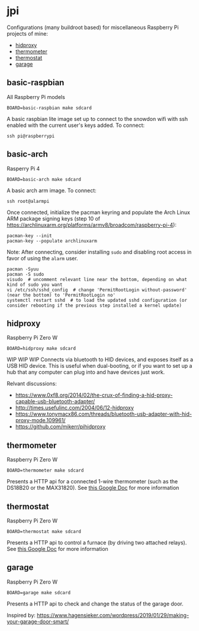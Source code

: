 # jpi

Configurations (many buildroot based) for miscellaneous Raspberry Pi projects
of mine:

- [hidproxy](#hidproxy)
- [thermometer](#thermometer)
- [thermostat](#thermostat)
- [garage](#garage)


## basic-raspbian

All Raspberry Pi models

    BOARD=basic-raspbian make sdcard

A basic raspbian lite image set up to connect to the snowdon wifi with ssh
enabled with the current user's keys added. To connect:

    ssh pi@raspberrypi

## basic-arch


Rasperry Pi 4

    BOARD=basic-arch make sdcard

A basic arch arm image. To connect:

    ssh root@alarmpi

Once connected, initialize the pacman keyring and populate the Arch Linux ARM
package signing keys (step 10 of
https://archlinuxarm.org/platforms/armv8/broadcom/raspberry-pi-4):

    pacman-key --init
    pacman-key --populate archlinuxarm

Note: After connecting, consider installing `sudo` and disabling root access in favor
of using the `alarm` user.

    pacman -Syuu
    pacman -S sudo
    visudo  # uncomment relevant line near the bottom, depending on what kind of sudo you want
    vi /etc/ssh/sshd_config  # change 'PermitRootLogin without-password' (near the bottom) to 'PermitRootLogin no'
    systemctl restart sshd  # to load the updated sshd configuration (or consider rebooting if the previous step installed a kernel update)

## hidproxy

Raspberry Pi Zero W

    BOARD=hidproxy make sdcard

WIP WIP WIP
Connects via bluetooth to HID devices, and exposes itself as a USB HID device.
This is useful when dual-booting, or if you want to set up a hub that any
computer can plug into and have devices just work.

Relvant discussions:

  - https://www.0xf8.org/2014/02/the-crux-of-finding-a-hid-proxy-capable-usb-bluetooth-adapter/
  - http://times.usefulinc.com/2004/06/12-hidproxy
  - https://www.tonymacx86.com/threads/bluetooth-usb-adapter-with-hid-proxy-mode.109961/
  - https://github.com/mikerr/pihidproxy

## thermometer

Raspberry Pi Zero W

    BOARD=thermometer make sdcard

Presents a HTTP api for a connected 1-wire thermometer (such as the DS18B20 or the MAX31820).
See [this Google Doc][thermostat doc] for more information

## thermostat

Raspberry Pi Zero W

    BOARD=thermostat make sdcard

Presents a HTTP api to control a furnace (by driving two attached relays).
See [this Google Doc][thermostat doc] for more information

[thermostat doc]: https://docs.google.com/document/d/19nYJWsHrPTapQddteFwLnRkTK_-vMuOusMupaPRWAcI/

## garage

Raspberry Pi Zero W

    BOARD=garage make sdcard

Presents a HTTP api to check and change the status of the garage door.

Inspired by: https://www.hagensieker.com/wordpress/2019/01/29/making-your-garage-door-smart/

